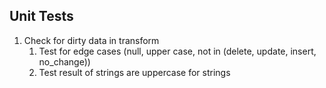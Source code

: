 ## Unit Tests
1. Check for dirty data in transform
   1. Test for edge cases (null, upper case, not in (delete, update, insert, no_change))
   2. Test result of strings are uppercase for strings